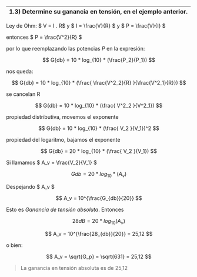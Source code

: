 | 1.3) Determine su ganancia en tensión, en el ejemplo anterior. |
| -------------------------------------------------------------- |

Ley de Ohm:
$ V = I . R$
y $ I = \frac{V}{R} $
y $ P = \frac{V}{I} $

entonces $ P = \frac{V^2}{R} $

por lo que reemplazando las potencias _P_ en la expresión:

$$
 G{db} = 10 * log_{10} * (\frac{P_2}{P_1})
$$

nos queda:

$$
 G{db} = 10 * log_{10} * (\frac{ \frac{V^2_2}{R} }{\frac{V^2_1}{R}})
$$

se cancelan R

$$
 G{db} = 10 * log_{10} * (\frac{ V^2_2 }{V^2_1})
$$

propiedad distributiva, movemos el exponente

$$
 G{db} = 10 * log_{10} * (\frac{ V_2 }{V_1})^2
$$

propiedad del logaritmo, bajamos el exponente

$$
 G{db} = 20 * log_{10} * (\frac{ V_2 }{V_1})
$$

Si llamamos $ A_v = \frac{V_2}{V_1} $

$$
 G{db} = 20 * log_{10} * (A_v)
$$

Despejando $ A_v $

$$
A_v = 10^{\frac{G_{db}}{20}}
$$

Esto es _Ganancia de tensión absoluta_. Entonces

$$
28 dB = 20 * log_{10}(A_v)
$$

$$
A_v = 10^{\frac{28_{db}}{20}} = 25,12
$$

o bien:

$$
A_v = \sqrt{G_p}  = \sqrt{631} = 25,12
$$

> La ganancia en tensión absoluta es de 25,12
